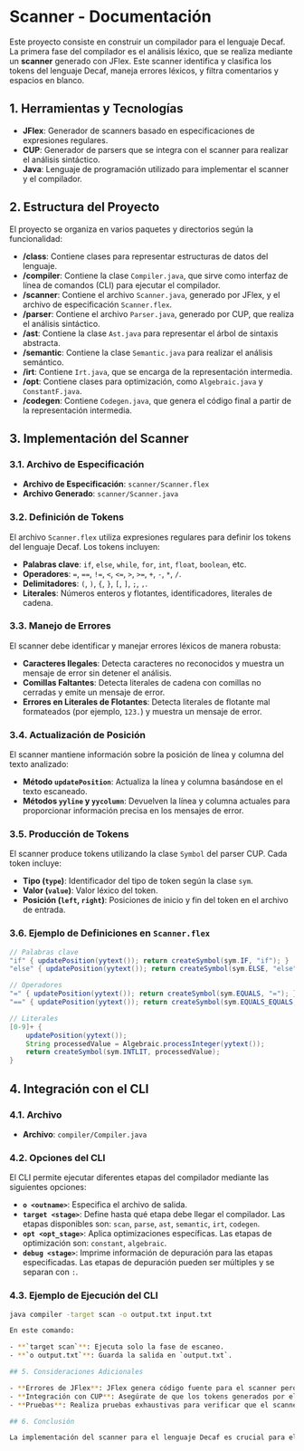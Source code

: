 # Scanner - Documentación

Este proyecto consiste en construir un compilador para el lenguaje Decaf. La primera fase del compilador es el análisis léxico, que se realiza mediante un **scanner** generado con JFlex. Este scanner identifica y clasifica los tokens del lenguaje Decaf, maneja errores léxicos, y filtra comentarios y espacios en blanco.

## 1. Herramientas y Tecnologías

- **JFlex**: Generador de scanners basado en especificaciones de expresiones regulares.
- **CUP**: Generador de parsers que se integra con el scanner para realizar el análisis sintáctico.
- **Java**: Lenguaje de programación utilizado para implementar el scanner y el compilador.

## 2. Estructura del Proyecto

El proyecto se organiza en varios paquetes y directorios según la funcionalidad:

- **/class**: Contiene clases para representar estructuras de datos del lenguaje.
- **/compiler**: Contiene la clase `Compiler.java`, que sirve como interfaz de línea de comandos (CLI) para ejecutar el compilador.
- **/scanner**: Contiene el archivo `Scanner.java`, generado por JFlex, y el archivo de especificación `Scanner.flex`.
- **/parser**: Contiene el archivo `Parser.java`, generado por CUP, que realiza el análisis sintáctico.
- **/ast**: Contiene la clase `Ast.java` para representar el árbol de sintaxis abstracta.
- **/semantic**: Contiene la clase `Semantic.java` para realizar el análisis semántico.
- **/irt**: Contiene `Irt.java`, que se encarga de la representación intermedia.
- **/opt**: Contiene clases para optimización, como `Algebraic.java` y `ConstantF.java`.
- **/codegen**: Contiene `Codegen.java`, que genera el código final a partir de la representación intermedia.

## 3. Implementación del Scanner

### 3.1. Archivo de Especificación

- **Archivo de Especificación**: `scanner/Scanner.flex`
- **Archivo Generado**: `scanner/Scanner.java`

### 3.2. Definición de Tokens

El archivo `Scanner.flex` utiliza expresiones regulares para definir los tokens del lenguaje Decaf. Los tokens incluyen:

- **Palabras clave**: `if`, `else`, `while`, `for`, `int`, `float`, `boolean`, etc.
- **Operadores**: `=`, `==`, `!=`, `<`, `<=`, `>`, `>=`, `+`, `-`, `*`, `/`.
- **Delimitadores**: `(`, `)`, `{`, `}`, `[`, `]`, `;`, `,`.
- **Literales**: Números enteros y flotantes, identificadores, literales de cadena.

### 3.3. Manejo de Errores

El scanner debe identificar y manejar errores léxicos de manera robusta:

- **Caracteres Ilegales**: Detecta caracteres no reconocidos y muestra un mensaje de error sin detener el análisis.
- **Comillas Faltantes**: Detecta literales de cadena con comillas no cerradas y emite un mensaje de error.
- **Errores en Literales de Flotantes**: Detecta literales de flotante mal formateados (por ejemplo, `123.`) y muestra un mensaje de error.

### 3.4. Actualización de Posición

El scanner mantiene información sobre la posición de línea y columna del texto analizado:

- **Método `updatePosition`**: Actualiza la línea y columna basándose en el texto escaneado.
- **Métodos `yyline` y `yycolumn`**: Devuelven la línea y columna actuales para proporcionar información precisa en los mensajes de error.

### 3.5. Producción de Tokens

El scanner produce tokens utilizando la clase `Symbol` del parser CUP. Cada token incluye:

- **Tipo (`type`)**: Identificador del tipo de token según la clase `sym`.
- **Valor (`value`)**: Valor léxico del token.
- **Posición (`left`, `right`)**: Posiciones de inicio y fin del token en el archivo de entrada.

### 3.6. Ejemplo de Definiciones en `Scanner.flex`

```java
// Palabras clave
"if" { updatePosition(yytext()); return createSymbol(sym.IF, "if"); }
"else" { updatePosition(yytext()); return createSymbol(sym.ELSE, "else"); }

// Operadores
"=" { updatePosition(yytext()); return createSymbol(sym.EQUALS, "="); }
"==" { updatePosition(yytext()); return createSymbol(sym.EQUALS_EQUALS, "=="); }

// Literales
[0-9]+ {
    updatePosition(yytext());
    String processedValue = Algebraic.processInteger(yytext());
    return createSymbol(sym.INTLIT, processedValue);
}
```
## 4. Integración con el CLI

### 4.1. Archivo

- **Archivo**: `compiler/Compiler.java`

### 4.2. Opciones del CLI

El CLI permite ejecutar diferentes etapas del compilador mediante las siguientes opciones:

- **`o <outname>`**: Especifica el archivo de salida.
- **`target <stage>`**: Define hasta qué etapa debe llegar el compilador. Las etapas disponibles son: `scan`, `parse`, `ast`, `semantic`, `irt`, `codegen`.
- **`opt <opt_stage>`**: Aplica optimizaciones específicas. Las etapas de optimización son: `constant`, `algebraic`.
- **`debug <stage>`**: Imprime información de depuración para las etapas especificadas. Las etapas de depuración pueden ser múltiples y se separan con `:`.

### 4.3. Ejemplo de Ejecución del CLI

```bash
java compiler -target scan -o output.txt input.txt

En este comando:

- **`target scan`**: Ejecuta solo la fase de escaneo.
- **`o output.txt`**: Guarda la salida en `output.txt`.

## 5. Consideraciones Adicionales

- **Errores de JFlex**: JFlex genera código fuente para el scanner pero no verifica su corrección. Asegúrate de que el archivo `.flex` esté libre de errores antes de compilar.
- **Integración con CUP**: Asegúrate de que los tokens generados por el scanner sean compatibles con los que espera el parser CUP.
- **Pruebas**: Realiza pruebas exhaustivas para verificar que el scanner maneja todos los tokens y errores correctamente. Utiliza una variedad de archivos de prueba para cubrir diferentes casos de uso.

## 6. Conclusión

La implementación del scanner para el lenguaje Decaf es crucial para el análisis léxico del compilador. Debe ser capaz de identificar correctamente los tokens, manejar errores léxicos y integrarse adecuadamente con el parser CUP. La documentación proporcionada detalla la estructura del proyecto, la implementación del scanner, y cómo integrarlo con el CLI para garantizar un análisis léxico efectivo.
